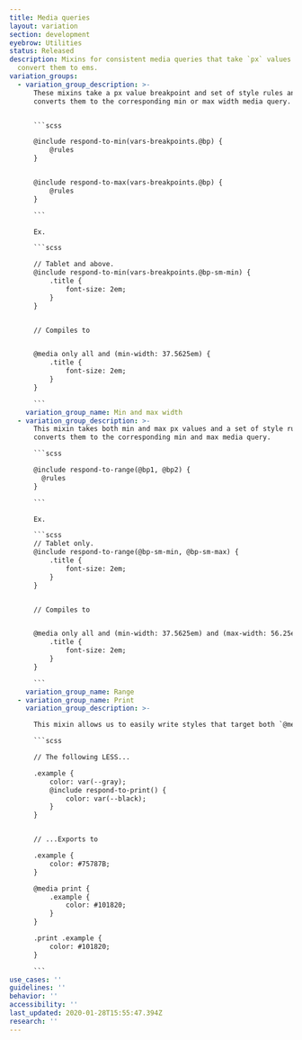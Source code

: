 ```yaml
---
title: Media queries
layout: variation
section: development
eyebrow: Utilities
status: Released
description: Mixins for consistent media queries that take `px` values and
  convert them to ems.
variation_groups:
  - variation_group_description: >-
      These mixins take a px value breakpoint and set of style rules and
      converts them to the corresponding min or max width media query.


      ```scss

      @include respond-to-min(vars-breakpoints.@bp) {
          @rules
      }


      @include respond-to-max(vars-breakpoints.@bp) {
          @rules
      }

      ```

      Ex.

      ```scss

      // Tablet and above.
      @include respond-to-min(vars-breakpoints.@bp-sm-min) {
          .title {
              font-size: 2em;
          }
      }


      // Compiles to


      @media only all and (min-width: 37.5625em) {
          .title {
              font-size: 2em;
          }
      }

      ```
    variation_group_name: Min and max width
  - variation_group_description: >-
      This mixin takes both min and max px values and a set of style rules and
      converts them to the corresponding min and max media query.

      ```scss

      @include respond-to-range(@bp1, @bp2) {
        @rules
      }

      ```

      Ex.

      ```scss
      // Tablet only.
      @include respond-to-range(@bp-sm-min, @bp-sm-max) {
          .title {
              font-size: 2em;
          }
      }


      // Compiles to


      @media only all and (min-width: 37.5625em) and (max-width: 56.25em) {
          .title {
              font-size: 2em;
          }
      }

      ```
    variation_group_name: Range
  - variation_group_name: Print
    variation_group_description: >-

      This mixin allows us to easily write styles that target both `@media print` and `.print`.

      ```scss

      // The following LESS...

      .example {
          color: var(--gray);
          @include respond-to-print() {
              color: var(--black);
          }
      }


      // ...Exports to

      .example {
          color: #75787B;
      }

      @media print {
          .example {
              color: #101820;
          }
      }

      .print .example {
          color: #101820;
      }

      ```
use_cases: ''
guidelines: ''
behavior: ''
accessibility: ''
last_updated: 2020-01-28T15:55:47.394Z
research: ''
---
```

